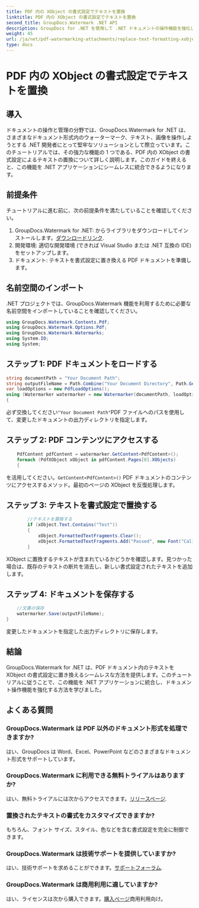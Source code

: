 ```yaml
---
title: PDF 内の XObject の書式設定でテキストを置換
linktitle: PDF 内の XObject の書式設定でテキストを置換
second_title: GroupDocs.Watermark .NET API
description: GroupDocs for .NET を使用して .NET ドキュメントの操作機能を強化します。 PDF 内のテキストを書式設定で簡単に置き換える方法を学びます。
weight: 45
url: /ja/net/pdf-watermarking-attachments/replace-text-formatting-xobject-pdf/
type: docs
---
```

# PDF 内の XObject の書式設定でテキストを置換

## 導入
ドキュメントの操作と管理の分野では、GroupDocs.Watermark for .NET は、さまざまなドキュメント形式内のウォーターマーク、テキスト、画像を操作しようとする .NET 開発者にとって堅牢なソリューションとして際立っています。このチュートリアルでは、その強力な機能の 1 つである、PDF 内の XObject の書式設定によるテキストの置換について詳しく説明します。このガイドを終えると、この機能を .NET アプリケーションにシームレスに統合できるようになります。
## 前提条件
チュートリアルに進む前に、次の前提条件を満たしていることを確認してください。
1.  GroupDocs.Watermark for .NET: からライブラリをダウンロードしてインストールします。[ダウンロードリンク](https://releases.groupdocs.com/Watermark/net/).
2. 開発環境: 適切な開発環境 (できれば Visual Studio または .NET 互換の IDE) をセットアップします。
3. ドキュメント: テキストを書式設定に置き換える PDF ドキュメントを準備します。

## 名前空間のインポート
.NET プロジェクトでは、GroupDocs.Watermark 機能を利用するために必要な名前空間をインポートしていることを確認してください。
```csharp
using GroupDocs.Watermark.Contents.Pdf;
using GroupDocs.Watermark.Options.Pdf;
using GroupDocs.Watermark.Watermarks;
using System.IO;
using System;
```
## ステップ 1: PDF ドキュメントをロードする
```csharp
string documentPath = "Your Document Path";
string outputFileName = Path.Combine("Your Document Directory", Path.GetFileName(documentPath));
var loadOptions = new PdfLoadOptions();
using (Watermarker watermarker = new Watermarker(documentPath, loadOptions))
{
```
必ず交換してください`"Your Document Path"`PDF ファイルへのパスを使用して、変更したドキュメントの出力ディレクトリを指定します。
## ステップ 2: PDF コンテンツにアクセスする
```csharp
    PdfContent pdfContent = watermarker.GetContent<PdfContent>();
    foreach (PdfXObject xObject in pdfContent.Pages[0].XObjects)
    {
```
を活用してください。`GetContent<PdfContent>()` PDF ドキュメントのコンテンツにアクセスするメソッド。最初のページの XObject を反復処理します。
## ステップ 3: テキストを書式設定で置換する
```csharp
        //テキストを置換する
        if (xObject.Text.Contains("Test"))
        {
            xObject.FormattedTextFragments.Clear();
            xObject.FormattedTextFragments.Add("Passed", new Font("Calibri", 19, FontStyle.Bold), Color.Red, Color.Aqua);
        }
```
XObject に置換するテキストが含まれているかどうかを確認します。見つかった場合は、既存のテキストの断片を消去し、新しい書式設定されたテキストを追加します。
## ステップ 4: ドキュメントを保存する
```csharp
    //文書の保存
    watermarker.Save(outputFileName);
}
```
変更したドキュメントを指定した出力ディレクトリに保存します。

## 結論
GroupDocs.Watermark for .NET は、PDF ドキュメント内のテキストを XObject の書式設定に置き換えるシームレスな方法を提供します。このチュートリアルに従うことで、この機能を .NET アプリケーションに統合し、ドキュメント操作機能を強化する方法を学びました。
## よくある質問
### GroupDocs.Watermark は PDF 以外のドキュメント形式を処理できますか?
はい、GroupDocs は Word、Excel、PowerPoint などのさまざまなドキュメント形式をサポートしています。
### GroupDocs.Watermark に利用できる無料トライアルはありますか?
はい、無料トライアルには次からアクセスできます。[リリースページ](https://releases.groupdocs.com/).
### 置換されたテキストの書式をカスタマイズできますか?
もちろん、フォント サイズ、スタイル、色などを含む書式設定を完全に制御できます。
### GroupDocs.Watermark は技術サポートを提供していますか?
はい、技術サポートを求めることができます。[サポートフォーラム](https://forum.groupdocs.com/c/watermark/19).
### GroupDocs.Watermark は商用利用に適していますか?
はい、ライセンスは次から購入できます。[購入ページ](https://purchase.groupdocs.com/buy)商用利用向け。
